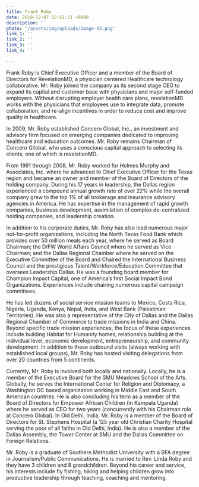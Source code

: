 ```yaml
---
title: Frank Roby
date: 2018-12-07 15:51:21 +0000
description: ''
photo: "/assets/img/uploads/image-93.png"
link_1: ''
link_2: ''
link_3: ''
link_4: ''

---
```

Frank Roby is Chief Executive Officer and a member of the Board of Directors for RevelationMD, a physician centered Healthcare technology collaborative. Mr. Roby joined the company as its second stage CEO to expand its capital and customer base with physicians and major self-funded employers. Without disrupting employer health care plans, revelationMD works with the physicians that employees use to integrate data, promote collaboration, and re-align incentives in order to reduce cost and improve quality in healthcare.

In 2009, Mr. Roby established Concero Global, Inc., an investment and advisory firm focused on emerging companies dedicated to improving healthcare and education outcomes. Mr. Roby remains Chairman of Concero Gllobal, who uses a conscious capital approach to selecting its clients, one of which is revelationMD.

From 1991 through 2008, Mr. Roby worked for Holmes Murphy and Associates, Inc. where he advanced to Chief Executive Officer for the Texas region and became an owner and member of the Board of Directors of the holding company. During his 17 years in leadership, the Dallas region experienced a compound annual growth rate of over 22% while the overall company grew to the top 1% of all brokerage and insurance advisory agencies in America. He has expertise in the management of rapid growth companies, business development, assimilation of complex de-centralized holding companies, and leadership creation.

In addition to his corporate duties, Mr. Roby has also lead numerous major not-for-profit organizations, including the North Texas Food Bank which provides over 50 million meals each year, where he served as Board Chairman; the D/FW World Affairs Council where he served as Vice Chairman; and the Dallas Regional Chamber where he served on the Executive Committee of the Board and Chaired the International Business Council and the prestigious Talent/Workforce/Education Committee that oversees Leadership Dallas. He was a founding board member for Champion Impact Capital, one of America’s first Social Impact Bond Organizations. Experiences include chairing numerous capital campaign committees.

He has led dozens of social service mission teams to Mexico, Costa Rica, Nigeria, Uganda, Kenya, Nepal, India, and West Bank (Palestinian Territories). He was also a representative of the City of Dallas and the Dallas Regional Chamber of Commerce to trade missions in India and China. Beyond specific trade mission experiences, the focus of these experiences include building Habitat for Humanity homes, relationship building at the individual level, economic development, entrepreneurship, and community development. In addition to these outbound visits (always working with established local groups), Mr. Roby has hosted visiting delegations from over 20 countries from 5 continents.

Currently, Mr. Roby is involved both locally and nationally. Locally, he is a member of the Executive Board for the SMU Meadows School of the Arts. Globally, he serves the International Center for Religion and Diplomacy, a Washington DC based organization working in Middle East and South American countries. He is also concluding his term as a member of the Board of Directors for Empower African Children (in Kampala Uganda) where he served as CEO for two years (concurrently with his Chairman role at Concero Global). In Old Delhi, India, Mr. Roby is a member of the Board of Directors for St. Stephens Hospital (a 125 year old Christian Charity Hospital serving the poor of all faiths in Old Delhi, India). He is also a member of the Dallas Assembly, the Tower Center at SMU and the Dallas Committee on Foreign Relations.

Mr. Roby is a graduate of Southern Methodist University with a BFA degree in Journalism/Public Communications. He is married to Rev. Linda Roby and they have 3 children and 8 grandchildren. Beyond his career and service, his interests include fly fishing, hiking and helping children grow into productive leadership through teaching, coaching and mentoring.